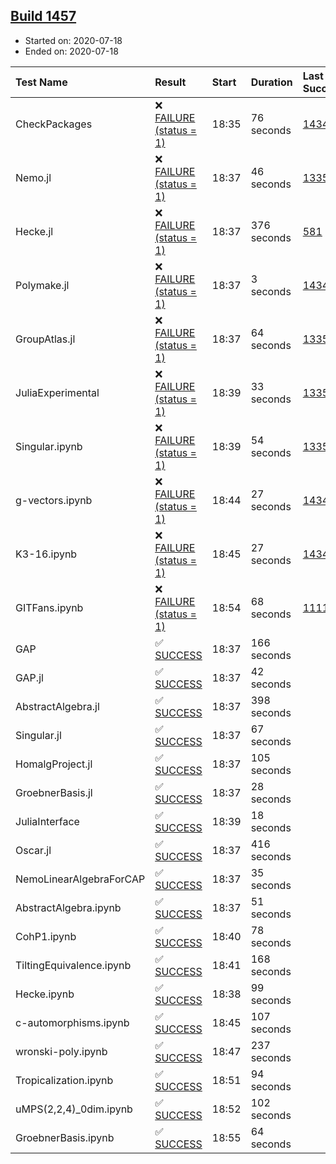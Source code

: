 ## [Build 1457](https://oscarci.mathematik.uni-kl.de/job/oscar-julia-1.4/1457/)

* Started on: 2020-07-18
* Ended on: 2020-07-18

| Test Name    | Result | Start | Duration | Last Success | First Failure |
|:-------------|:-------|:------|:---------|:-------------|:--------------|
| CheckPackages | ❌ [FAILURE (status = 1)](https://oscarci.mathematik.uni-kl.de/job/oscar-julia-1.4/1457/artifact/logs/build-1457/CheckPackages.log) | 18:35 | 76 seconds | [1434](https://oscarci.mathematik.uni-kl.de/job/oscar-julia-1.4/1434/) | [1435](https://oscarci.mathematik.uni-kl.de/job/oscar-julia-1.4/1435/) |
| Nemo.jl | ❌ [FAILURE (status = 1)](https://oscarci.mathematik.uni-kl.de/job/oscar-julia-1.4/1457/artifact/logs/build-1457/Nemo.jl.log) | 18:37 | 46 seconds | [1335](https://oscarci.mathematik.uni-kl.de/job/oscar-julia-1.4/1335/) | [1336](https://oscarci.mathematik.uni-kl.de/job/oscar-julia-1.4/1336/) |
| Hecke.jl | ❌ [FAILURE (status = 1)](https://oscarci.mathematik.uni-kl.de/job/oscar-julia-1.4/1457/artifact/logs/build-1457/Hecke.jl.log) | 18:37 | 376 seconds | [581](https://oscarci.mathematik.uni-kl.de/job/oscar-julia-1.4/581/) | [582](https://oscarci.mathematik.uni-kl.de/job/oscar-julia-1.4/582/) |
| Polymake.jl | ❌ [FAILURE (status = 1)](https://oscarci.mathematik.uni-kl.de/job/oscar-julia-1.4/1457/artifact/logs/build-1457/Polymake.jl.log) | 18:37 | 3 seconds | [1434](https://oscarci.mathematik.uni-kl.de/job/oscar-julia-1.4/1434/) | [1435](https://oscarci.mathematik.uni-kl.de/job/oscar-julia-1.4/1435/) |
| GroupAtlas.jl | ❌ [FAILURE (status = 1)](https://oscarci.mathematik.uni-kl.de/job/oscar-julia-1.4/1457/artifact/logs/build-1457/GroupAtlas.jl.log) | 18:37 | 64 seconds | [1335](https://oscarci.mathematik.uni-kl.de/job/oscar-julia-1.4/1335/) | [1336](https://oscarci.mathematik.uni-kl.de/job/oscar-julia-1.4/1336/) |
| JuliaExperimental | ❌ [FAILURE (status = 1)](https://oscarci.mathematik.uni-kl.de/job/oscar-julia-1.4/1457/artifact/logs/build-1457/JuliaExperimental.log) | 18:39 | 33 seconds | [1335](https://oscarci.mathematik.uni-kl.de/job/oscar-julia-1.4/1335/) | [1336](https://oscarci.mathematik.uni-kl.de/job/oscar-julia-1.4/1336/) |
| Singular.ipynb | ❌ [FAILURE (status = 1)](https://oscarci.mathematik.uni-kl.de/job/oscar-julia-1.4/1457/artifact/logs/build-1457/Singular.ipynb.log) | 18:39 | 54 seconds | [1335](https://oscarci.mathematik.uni-kl.de/job/oscar-julia-1.4/1335/) | [1336](https://oscarci.mathematik.uni-kl.de/job/oscar-julia-1.4/1336/) |
| g-vectors.ipynb | ❌ [FAILURE (status = 1)](https://oscarci.mathematik.uni-kl.de/job/oscar-julia-1.4/1457/artifact/logs/build-1457/g-vectors.ipynb.log) | 18:44 | 27 seconds | [1434](https://oscarci.mathematik.uni-kl.de/job/oscar-julia-1.4/1434/) | [1435](https://oscarci.mathematik.uni-kl.de/job/oscar-julia-1.4/1435/) |
| K3-16.ipynb | ❌ [FAILURE (status = 1)](https://oscarci.mathematik.uni-kl.de/job/oscar-julia-1.4/1457/artifact/logs/build-1457/K3-16.ipynb.log) | 18:45 | 27 seconds | [1434](https://oscarci.mathematik.uni-kl.de/job/oscar-julia-1.4/1434/) | [1435](https://oscarci.mathematik.uni-kl.de/job/oscar-julia-1.4/1435/) |
| GITFans.ipynb | ❌ [FAILURE (status = 1)](https://oscarci.mathematik.uni-kl.de/job/oscar-julia-1.4/1457/artifact/logs/build-1457/GITFans.ipynb.log) | 18:54 | 68 seconds | [1111](https://oscarci.mathematik.uni-kl.de/job/oscar-julia-1.4/1111/) | [1112](https://oscarci.mathematik.uni-kl.de/job/oscar-julia-1.4/1112/) |
| GAP | ✅ [SUCCESS](https://oscarci.mathematik.uni-kl.de/job/oscar-julia-1.4/1457/artifact/logs/build-1457/GAP.log) | 18:37 | 166 seconds |  |  |
| GAP.jl | ✅ [SUCCESS](https://oscarci.mathematik.uni-kl.de/job/oscar-julia-1.4/1457/artifact/logs/build-1457/GAP.jl.log) | 18:37 | 42 seconds |  |  |
| AbstractAlgebra.jl | ✅ [SUCCESS](https://oscarci.mathematik.uni-kl.de/job/oscar-julia-1.4/1457/artifact/logs/build-1457/AbstractAlgebra.jl.log) | 18:37 | 398 seconds |  |  |
| Singular.jl | ✅ [SUCCESS](https://oscarci.mathematik.uni-kl.de/job/oscar-julia-1.4/1457/artifact/logs/build-1457/Singular.jl.log) | 18:37 | 67 seconds |  |  |
| HomalgProject.jl | ✅ [SUCCESS](https://oscarci.mathematik.uni-kl.de/job/oscar-julia-1.4/1457/artifact/logs/build-1457/HomalgProject.jl.log) | 18:37 | 105 seconds |  |  |
| GroebnerBasis.jl | ✅ [SUCCESS](https://oscarci.mathematik.uni-kl.de/job/oscar-julia-1.4/1457/artifact/logs/build-1457/GroebnerBasis.jl.log) | 18:37 | 28 seconds |  |  |
| JuliaInterface | ✅ [SUCCESS](https://oscarci.mathematik.uni-kl.de/job/oscar-julia-1.4/1457/artifact/logs/build-1457/JuliaInterface.log) | 18:39 | 18 seconds |  |  |
| Oscar.jl | ✅ [SUCCESS](https://oscarci.mathematik.uni-kl.de/job/oscar-julia-1.4/1457/artifact/logs/build-1457/Oscar.jl.log) | 18:37 | 416 seconds |  |  |
| NemoLinearAlgebraForCAP | ✅ [SUCCESS](https://oscarci.mathematik.uni-kl.de/job/oscar-julia-1.4/1457/artifact/logs/build-1457/NemoLinearAlgebraForCAP.log) | 18:37 | 35 seconds |  |  |
| AbstractAlgebra.ipynb | ✅ [SUCCESS](https://oscarci.mathematik.uni-kl.de/job/oscar-julia-1.4/1457/artifact/logs/build-1457/AbstractAlgebra.ipynb.log) | 18:37 | 51 seconds |  |  |
| CohP1.ipynb | ✅ [SUCCESS](https://oscarci.mathematik.uni-kl.de/job/oscar-julia-1.4/1457/artifact/logs/build-1457/CohP1.ipynb.log) | 18:40 | 78 seconds |  |  |
| TiltingEquivalence.ipynb | ✅ [SUCCESS](https://oscarci.mathematik.uni-kl.de/job/oscar-julia-1.4/1457/artifact/logs/build-1457/TiltingEquivalence.ipynb.log) | 18:41 | 168 seconds |  |  |
| Hecke.ipynb | ✅ [SUCCESS](https://oscarci.mathematik.uni-kl.de/job/oscar-julia-1.4/1457/artifact/logs/build-1457/Hecke.ipynb.log) | 18:38 | 99 seconds |  |  |
| c-automorphisms.ipynb | ✅ [SUCCESS](https://oscarci.mathematik.uni-kl.de/job/oscar-julia-1.4/1457/artifact/logs/build-1457/c-automorphisms.ipynb.log) | 18:45 | 107 seconds |  |  |
| wronski-poly.ipynb | ✅ [SUCCESS](https://oscarci.mathematik.uni-kl.de/job/oscar-julia-1.4/1457/artifact/logs/build-1457/wronski-poly.ipynb.log) | 18:47 | 237 seconds |  |  |
| Tropicalization.ipynb | ✅ [SUCCESS](https://oscarci.mathematik.uni-kl.de/job/oscar-julia-1.4/1457/artifact/logs/build-1457/Tropicalization.ipynb.log) | 18:51 | 94 seconds |  |  |
| uMPS(2,2,4)_0dim.ipynb | ✅ [SUCCESS](https://oscarci.mathematik.uni-kl.de/job/oscar-julia-1.4/1457/artifact/logs/build-1457/uMPS-2-2-4-_0dim.ipynb.log) | 18:52 | 102 seconds |  |  |
| GroebnerBasis.ipynb | ✅ [SUCCESS](https://oscarci.mathematik.uni-kl.de/job/oscar-julia-1.4/1457/artifact/logs/build-1457/GroebnerBasis.ipynb.log) | 18:55 | 64 seconds |  |  |
